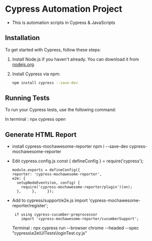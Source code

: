 # Cypress Automation Project

- This is automation scripts in Cypress & JavaScripts

## Installation

To get started with Cypress, follow these steps:

1. Install Node.js if you haven't already. You can download it from [nodejs.org](https://nodejs.org/).

2. Install Cypress via npm:

    ```bash
    npm install cypress --save-dev
    ```

## Running Tests

To run your Cypress tests, use the following command:

In terminal : npx cypress open

## Generate HTML Report
- install cypress-mochawesome-reporter
      npm i --save-dev cypress-mochawesome-reporter

- Edit cypress.config.js
      const { defineConfig } = require('cypress');

      module.exports = defineConfig({
      reporter: 'cypress-mochawesome-reporter',
      e2e: {
        setupNodeEvents(on, config) {
          require('cypress-mochawesome-reporter/plugin')(on);
        },     },     });
  
- Add to cypress/support/e2e.js
      import 'cypress-mochawesome-reporter/register';

       if using cypress-cucumber-preprocessor
          import 'cypress-mochawesome-reporter/cucumberSupport';

  Terminal : npx cypress run --browser chrome --headed --spec "cypress\e2e\UITests\loginTest.cy.js"

